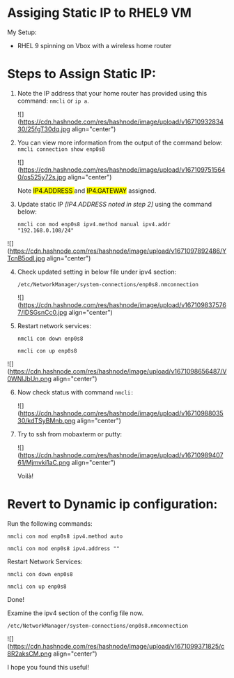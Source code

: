 # Assiging Static IP to RHEL9 VM

My Setup:

*   RHEL 9 spinning on Vbox with a wireless home router
    

# Steps to Assign Static IP:

1.  Note the IP address that your home router has provided using this command: `nmcli` or `ip a`.
    
    ![](https://cdn.hashnode.com/res/hashnode/image/upload/v1671093283430/25fgT30dq.jpg align="center")
    
2.  You can view more information from the output of the command below: `nmcli connection show enp0s8`
    
    ![](https://cdn.hashnode.com/res/hashnode/image/upload/v1671097515640/os525y72s.jpg align="center")
    
    Note <mark>IP4.ADDRESS </mark> and <mark>IP4.GATEWAY</mark> assigned.
    
3.  Update static IP *\[IP4.ADDRESS noted in step 2\]* using the command below:
    
    `nmcli con mod enp0s8 ipv4.method manual ipv4.addr "192.168.0.108/24"`
    

![](https://cdn.hashnode.com/res/hashnode/image/upload/v1671097892486/YTcnB5odl.jpg align="center")

4.  Check updated setting in below file under ipv4 section:
    
    `/etc/NetworkManager/system-connections/enp0s8.nmconnection`
    
    ![](https://cdn.hashnode.com/res/hashnode/image/upload/v1671098375767/IDSGsnCc0.jpg align="center")
    
5.  Restart network services:
    
    `nmcli con down enp0s8`
    
    `nmcli con up enp0s8`
    

![](https://cdn.hashnode.com/res/hashnode/image/upload/v1671098656487/V0WNlJbUn.png align="center")

6.  Now check status with command `nmcli:`
    
    ![](https://cdn.hashnode.com/res/hashnode/image/upload/v1671098803530/kdTSyBMnb.png align="center")
    
7.  Try to ssh from mobaxterm or putty:
    
    ![](https://cdn.hashnode.com/res/hashnode/image/upload/v1671098940761/Mjmvki1aC.png align="center")
    
    Voilà!
    

# Revert to Dynamic ip configuration:

Run the following commands:

`nmcli con mod enp0s8 ipv4.method auto`

`nmcli con mod enp0s8 ipv4.address ""`

Restart Network Services:

`nmcli con down enp0s8`

`nmcli con up enp0s8`

Done!

Examine the ipv4 section of the config file now.

`/etc/NetworkManager/system-connections/enp0s8.nmconnection`

![](https://cdn.hashnode.com/res/hashnode/image/upload/v1671099371825/c8R2aksCM.png align="center")

I hope you found this useful!